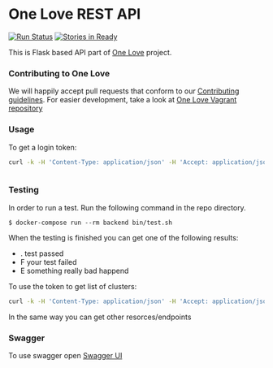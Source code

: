 One Love REST API
=================

[![Run Status](https://api.shippable.com/projects/5478a4b2d46935d5fbbee379/badge?branch=master)](https://app.shippable.com/projects/5478a4b2d46935d5fbbee379)
[![Stories in Ready](https://badge.waffle.io/one-love/backend.png?label=ready&title=Ready)](https://waffle.io/one-love/backend)

This is Flask based API part of [One Love](https://one-love.github.io/) project.

### Contributing to One Love
We will happily accept pull requests that conform to our [Contributing guidelines](CONTRIBUTING.md). For easier development, take a look at [One Love Vagrant repository](https://github.com/one-love/vagrant-one-love)

### Usage
To get a login token:
```bash
curl -k -H 'Content-Type: application/json' -H 'Accept: application/json' http://onelove.vagrant:5000/api/v0/auth/tokens -X POST -d '{"email": "admin@example.com", "password": "Sekrit"}'



```

### Testing
In order to run a test. Run the following command in the repo directory.

    $ docker-compose run --rm backend bin/test.sh

When the testing is finished you can get one of the following results:

  - . test passed
  - F your test failed
  - E something really bad happend



To use the token to get list of clusters:
```bash
curl -k -H 'Content-Type: application/json' -H 'Accept: application/json' -H 'Authorization: JWT <token>' http://onelove.vagrant:5000/api/v0/clusters
```

In the same way you can get other resorces/endpoints

### Swagger
To use swagger open [Swagger UI](http://onelove.vagrant:5000/api/v0/doc/)
